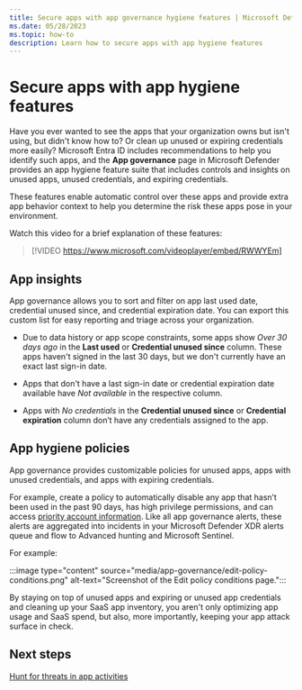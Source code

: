 ```yaml
---
title: Secure apps with app governance hygiene features | Microsoft Defender for Cloud Apps
ms.date: 05/28/2023
ms.topic: how-to
description: Learn how to secure apps with app hygiene features
---
```



# Secure apps with app hygiene features

Have you ever wanted to see the apps that your organization owns but isn't using, but didn't know how to? Or clean up unused or expiring credentials more easily? Microsoft Entra ID includes recommendations to help you identify such apps, and the **App governance** page in Microsoft Defender provides an app hygiene feature suite that includes controls and insights on unused apps, unused credentials, and expiring credentials. 

These features enable automatic control over these apps and provide extra app behavior context to help you determine the risk these apps pose in your environment.

Watch this video for a brief explanation of these features:

> [!VIDEO https://www.microsoft.com/videoplayer/embed/RWWYEm]

## App insights

App governance allows you to sort and filter on app last used date, credential unused since, and credential expiration date. You can export this custom list for easy reporting and triage across your organization.

- Due to data history or app scope constraints, some apps show *Over 30 days ago* in the **Last used** or **Credential unused since** column. These apps haven't signed in the last 30 days, but we don't currently have an exact last sign-in date.

- Apps that don't have a last sign-in date or credential expiration date available have *Not available* in the respective column.

- Apps with *No credentials* in the **Credential unused since** or **Credential expiration** column don’t have any credentials assigned to the app.

## App hygiene policies

App governance provides customizable policies for unused apps, apps with unused credentials, and apps with expiring credentials. 

For example, create a policy to automatically disable any app that hasn’t been used in the past 90 days, has high privilege permissions, and can access [priority account information](/microsoft-365/admin/setup/priority-accounts). Like all app governance alerts, these alerts are aggregated into incidents in your Microsoft Defender XDR alerts queue and flow to Advanced hunting and Microsoft Sentinel.

For example:

:::image type="content" source="media/app-governance/edit-policy-conditions.png" alt-text="Screenshot of the Edit policy conditions page.":::

By staying on top of unused apps and expiring or unused app credentials and cleaning up your SaaS app inventory, you aren't only optimizing app usage and SaaS spend, but also, more importantly, keeping your app attack surface in check.


## Next steps

[Hunt for threats in app activities](app-activity-threat-hunting.md)
